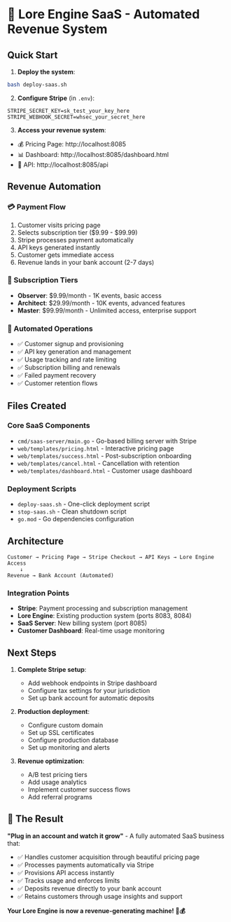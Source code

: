 # 🔮 Lore Engine SaaS - Automated Revenue System

## Quick Start

1. **Deploy the system**:
```bash
bash deploy-saas.sh
```

2. **Configure Stripe** (in `.env`):
```env
STRIPE_SECRET_KEY=sk_test_your_key_here
STRIPE_WEBHOOK_SECRET=whsec_your_secret_here
```

3. **Access your revenue system**:
- 💰 Pricing Page: http://localhost:8085
- 📊 Dashboard: http://localhost:8085/dashboard.html
- 🔧 API: http://localhost:8085/api

## Revenue Automation

### 💳 Payment Flow
1. Customer visits pricing page
2. Selects subscription tier ($9.99 - $99.99)
3. Stripe processes payment automatically
4. API keys generated instantly
5. Customer gets immediate access
6. Revenue lands in your bank account (2-7 days)

### 🎯 Subscription Tiers
- **Observer**: $9.99/month - 1K events, basic access
- **Architect**: $29.99/month - 10K events, advanced features
- **Master**: $99.99/month - Unlimited access, enterprise support

### 🔄 Automated Operations
- ✅ Customer signup and provisioning
- ✅ API key generation and management
- ✅ Usage tracking and rate limiting
- ✅ Subscription billing and renewals
- ✅ Failed payment recovery
- ✅ Customer retention flows

## Files Created

### Core SaaS Components
- `cmd/saas-server/main.go` - Go-based billing server with Stripe
- `web/templates/pricing.html` - Interactive pricing page
- `web/templates/success.html` - Post-subscription onboarding
- `web/templates/cancel.html` - Cancellation with retention
- `web/templates/dashboard.html` - Customer usage dashboard

### Deployment Scripts
- `deploy-saas.sh` - One-click deployment script
- `stop-saas.sh` - Clean shutdown script
- `go.mod` - Go dependencies configuration

## Architecture

```
Customer → Pricing Page → Stripe Checkout → API Keys → Lore Engine Access
    ↓
Revenue → Bank Account (Automated)
```

### Integration Points
- **Stripe**: Payment processing and subscription management
- **Lore Engine**: Existing production system (ports 8083, 8084)
- **SaaS Server**: New billing system (port 8085)
- **Customer Dashboard**: Real-time usage monitoring

## Next Steps

1. **Complete Stripe setup**:
   - Add webhook endpoints in Stripe dashboard
   - Configure tax settings for your jurisdiction
   - Set up bank account for automatic deposits

2. **Production deployment**:
   - Configure custom domain
   - Set up SSL certificates
   - Configure production database
   - Set up monitoring and alerts

3. **Revenue optimization**:
   - A/B test pricing tiers
   - Add usage analytics
   - Implement customer success flows
   - Add referral programs

## 🎯 The Result

**"Plug in an account and watch it grow"** - A fully automated SaaS business that:

- ✅ Handles customer acquisition through beautiful pricing page
- ✅ Processes payments automatically via Stripe
- ✅ Provisions API access instantly
- ✅ Tracks usage and enforces limits
- ✅ Deposits revenue directly to your bank account
- ✅ Retains customers through usage insights and support

**Your Lore Engine is now a revenue-generating machine! 🚀💰**
